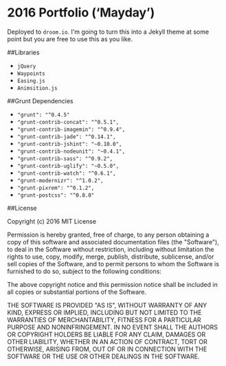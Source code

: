 # 2016 Portfolio (‘Mayday’)
Deployed to `droom.io`. I'm going to turn this into a Jekyll theme at some point but you are free to use this as you like.

##Libraries
- `jQuery`
- `Waypoints`
- `Easing.js`
- `Animsition.js`

##Grunt Dependencies

- `"grunt": "^0.4.5"`
- `"grunt-contrib-concat": "^0.5.1",`
- `"grunt-contrib-imagemin": "^0.9.4",`
- `"grunt-contrib-jade": "^0.14.1",`
- `"grunt-contrib-jshint": "~0.10.0",`
- `"grunt-contrib-nodeunit": "~0.4.1",`
- `"grunt-contrib-sass": "^0.9.2",`
- `"grunt-contrib-uglify": "~0.5.0",`
- `"grunt-contrib-watch": "^0.6.1",`
- `"grunt-modernizr": "^1.0.2",`
- `"grunt-pixrem": "^0.1.2",`
- `"grunt-postcss": "^0.8.0"`


##License

Copyright (c) 2016
MIT License

Permission is hereby granted, free of charge, to any person obtaining a copy of this software and associated documentation files (the "Software"), to deal in the Software without restriction, including without limitation the rights to use, copy, modify, merge, publish, distribute, sublicense, and/or sell copies of the Software, and to permit persons to whom the Software is furnished to do so, subject to the following conditions:

The above copyright notice and this permission notice shall be included in all copies or substantial portions of the Software.

THE SOFTWARE IS PROVIDED "AS IS", WITHOUT WARRANTY OF ANY KIND, EXPRESS OR IMPLIED, INCLUDING BUT NOT LIMITED TO THE WARRANTIES OF MERCHANTABILITY, FITNESS FOR A PARTICULAR PURPOSE AND NONINFRINGEMENT. IN NO EVENT SHALL THE AUTHORS OR COPYRIGHT HOLDERS BE LIABLE FOR ANY CLAIM, DAMAGES OR OTHER LIABILITY, WHETHER IN AN ACTION OF CONTRACT, TORT OR OTHERWISE, ARISING FROM, OUT OF OR IN CONNECTION WITH THE SOFTWARE OR THE USE OR OTHER DEALINGS IN THE SOFTWARE.